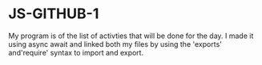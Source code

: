 # JS-GITHUB-1

My program is of the list of activties that will be done for the day. I made it using async await and linked both my files by using the 'exports' and'require' syntax to import and export. 
